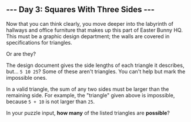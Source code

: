 ## --- Day 3: Squares With Three Sides ---

Now that you can think clearly, you move deeper into the labyrinth of hallways and office furniture that makes up this part of Easter Bunny HQ. This must be a graphic design department; the walls are covered in specifications for triangles.

Or are they?

The design document gives the side lengths of each triangle it describes, but... `5 10 25`? Some of these aren't triangles. You can't help but mark the impossible ones.

In a valid triangle, the sum of any two sides must be larger than the remaining side. For example, the "triangle" given above is impossible, because `5 + 10` is not larger than `25`.

In your puzzle input, __how many__ of the listed triangles are __possible__?

